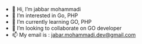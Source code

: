 - 👋 Hi, I’m jabbar mohammadi
- 👀 I’m interested in Go, PHP
- 🌱 I’m currently learning GO, PHP
- 💞️ I’m looking to collaborate on GO developer
- 📫 My email is : jabar.mohammadi.dev@gmail.com

<!---
jackei1989/jackei1989 is a ✨ special ✨ repository because its `README.md` (this file) appears on your GitHub profile.
You can click the Preview link to take a look at your changes.
--->
